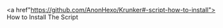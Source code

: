 <a href"https://github.com/AnonHexo/Krunker#-script-how-to-install"> How to Install The Script </a>
